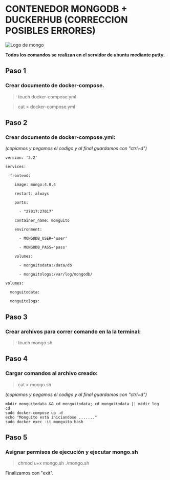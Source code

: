 # CONTENEDOR MONGODB + DUCKERHUB (CORRECCION POSIBLES ERRORES)
![Logo de mongo](https://www.openlogic.com/sites/default/files/image/2021-06/image-blog-openlogic-what-is-mongodb.png)

**Todos los comandos se realizan en el servidor de ubuntu mediante putty.**
## Paso 1 
### Crear documento de docker-compose.
> touch docker-compose.yml

> cat > docker-compose.yml
## Paso 2 
### Crear documento de docker-compose.yml:
*(copiamos y pegamos el codigo y al final guardamos con "ctrl+d")*

    version: '2.2'

    services:
    
      frontend:
  
        image: mongo:4.0.4
        
        restart: always
        
        ports:
        
          - "27017:27017"
        
        container_name: monguito
        
        environment:
        
          - MONGODB_USER='user'
         
          - MONGODB_PASS='pass'
        
        volumes:
        
          - monguitodata:/data/db
          
          - monguitologs:/var/log/mongodb/

    volumes:
    
      monguitodata:
      
      monguitologs:


## Paso 3
### Crear archivos para correr comando en la la terminal:
> touch mongo.sh
## Paso 4
### Cargar comandos al archivo creado:
> cat > mongo.sh

*(copiamos y pegamos el codigo y al final guardamos con "ctrl+d")*

    mkdir monguitodata && cd monguitodata; cd monguitodata || mkdir log
    cd
    sudo docker-compose up -d
    echo "Monguito está iniciandose ......."
    sudo docker exec -it monguito bash

## Paso 5
### Asignar permisos de ejecución y ejecutar mongo.sh
> chmod u+x mongo.sh
> ./mongo.sh 

Finalizamos con "exit".
